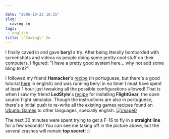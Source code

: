```yaml
---

date: "2006-10-22 16:15"
slug: |
  caving-in
tags:
 - english
title: \"Caving\" In
---
```


I finally caved in and gave **beryl** a try. After being literally
bombarded with screenshots and videos os people doing some pretty cool
stuff on their computers, I figured: "I have a pretty good system
here... why not add some bling to it?"

I followed my friend **Hamacker**\'s
[recipe](http://hamacker.wordpress.com/2006/10/19/aiglx-beryl-no-ubuntu-edgy-610/)
(in portuguese, but there's a good tutorial
[here](https://help.ubuntu.com/community/CompositeManager/InstallingBeryl)
in english) and was running beryl in no time! I must have spent at least
1 hour just tweaking all the possible configurations allowed! That is
when I saw my friend **LedStyle**\'s
[recipe](http://www.tuxresources.org/blog/?p=103) for installing
**FlightGear**, the open source flight simulator. Though the
instructions are also in portuguese, there's a initial push to re-write
all the existing games recipes found on [Ubuntu
Games](http://ubuntugames.org/) to other languages, specially english.
[![image0](http://static.flickr.com/89/276234789_774f3399d1.jpg)](http://static.flickr.com/89/276234789_774f3399d1_b.jpg)

The next 30 minutes were spent trying to get a F-16 to fly in a
**straight line** for a few seconds! You can see me taking off in the
picture above, but the several crashes will remain **top secret**! :)
